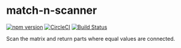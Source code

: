 # match-n-scanner

[![npm version](https://badge.fury.io/js/match-n-scanner.svg)](https://badge.fury.io/js/match-n-scanner)
[![CircleCI](https://circleci.com/gh/kjirou/match-n-scanner.svg?style=svg)](https://circleci.com/gh/kjirou/match-n-scanner)
[![Build Status](https://travis-ci.org/kjirou/match-n-scanner.svg?branch=master)](https://travis-ci.org/kjirou/match-n-scanner)

Scan the matrix and return parts where equal values are connected.
